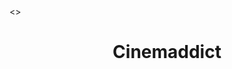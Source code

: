 <!DOCTYPE html>
<html>
<head>
  <meta charset="utf-8" />
  <meta http-equiv="X-UA-Compatible" content="IE=edge">
  <meta name="viewport" content="width=device-width, initial-scale=1">

  <title>Vladislav Lushnikov | rsschool-cv</title>
  <>
</head>
<body>

<header class="header">
  <h1 class="header__logo logo">Cinemaddict</h1>
</header>
<main class="main">
</main>
<footer class="footer">
</footer>
</body>
</html>